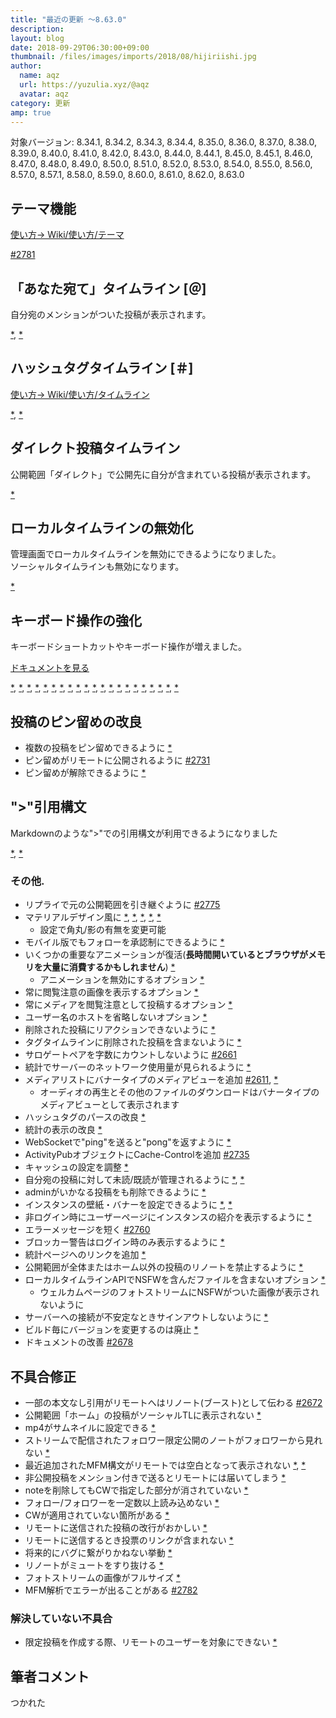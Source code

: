 ```yaml
---
title: "最近の更新 ～8.63.0"
description: 
layout: blog
date: 2018-09-29T06:30:00+09:00
thumbnail: /files/images/imports/2018/08/hijiriishi.jpg
author:
  name: aqz
  url: https://yuzulia.xyz/@aqz
  avatar: aqz
category: 更新
amp: true
---
```

対象バージョン: 8.34.1, 8.34.2, 8.34.3, 8.34.4, 8.35.0, 8.36.0, 8.37.0, 8.38.0, 8.39.0, 8.40.0, 8.41.0, 8.42.0, 8.43.0, 8.44.0, 8.44.1, 8.45.0, 8.45.1, 8.46.0, 8.47.0, 8.48.0, 8.49.0, 8.50.0, 8.51.0, 8.52.0, 8.53.0, 8.54.0, 8.55.0, 8.56.0, 8.57.0, 8.57.1, 8.58.0, 8.59.0, 8.60.0, 8.61.0, 8.62.0, 8.63.0

## テーマ機能
[使い方→ Wiki/使い方/テーマ](../../../../wiki/usage/theme/)

[#2781](https://github.com/syuilo/misskey/pull/2781)

## 「あなた宛て」タイムライン [＠]
自分宛のメンションがついた投稿が表示されます。

[*](https://github.com/syuilo/misskey/commit/32afe77a269f414965373e3c53044c4a94cfeded), [*](https://github.com/syuilo/misskey/commit/afeb8058b170e9e121d5d60fc4185f371934ef81)

## ハッシュタグタイムライン [＃]
[使い方→ Wiki/使い方/タイムライン](../../../../wiki/usage/timelines/)

[*](https://github.com/syuilo/misskey/commit/109738ccb9ef8c203685e6f4bc31986ac2a17046), [*](https://github.com/syuilo/misskey/commit/67ec10e86d6b73b62dc35e243c73be12c6bb50ad)

## ダイレクト投稿タイムライン
公開範囲「ダイレクト」で公開先に自分が含まれている投稿が表示されます。

[*](https://github.com/syuilo/misskey/commit/ab83e08bc7deb244d35e2315abead473d536d2c3)

## ローカルタイムラインの無効化
管理画面でローカルタイムラインを無効にできるようになりました。  
ソーシャルタイムラインも無効になります。

[*](https://github.com/syuilo/misskey/commit/046976dffc1aa8bc02259ab4a65e74b1216a0ec3)

## キーボード操作の強化
キーボードショートカットやキーボード操作が増えました。

[ドキュメントを見る](https://misskey.io/docs/ja-JP/keyboard-shortcut)

[*](https://github.com/syuilo/misskey/commit/31ce3aa31296a1809cabc02f1ed6c92b328f5b3e), [*](https://github.com/syuilo/misskey/commit/19c72627fc6e9f3c89b649b2f88bf5e066961e7a), [*](https://github.com/syuilo/misskey/commit/55e2ae1408e056295d37681814b62f24a50a617e), [*](https://github.com/syuilo/misskey/commit/f66c31c771d31678472dde87712c7109532c930f), [*](https://github.com/syuilo/misskey/commit/6ed3f9e41478b59bd27a3b8ae930091430b85e5b), [*](https://github.com/syuilo/misskey/commit/71a93b2b435a1747a710a593588c1daec8ef7878), [*](https://github.com/syuilo/misskey/commit/1ac033ff184a82840a584a12bed1e74960619f57), [*](https://github.com/syuilo/misskey/commit/f4045fb5b32b69664427d844a66d37258e19c5b1), [*](https://github.com/syuilo/misskey/commit/dba04cc59cb30d3acc9dd03be5c2be63718453e9), [*](https://github.com/syuilo/misskey/commit/5184a07cf2ba3e5faa703e2f0cfcf465187585ea), [*](https://github.com/syuilo/misskey/commit/87b6ef0ec52b684b60a4d99d1fe9b4a82db6bc52), [*](https://github.com/syuilo/misskey/commit/6ead1de383764bf4c7cbd3b2e453ed8bde6da0d3), [*](https://github.com/syuilo/misskey/commit/8bf4e5533851886057687b46a41f1cd88e4cd810), [*](https://github.com/syuilo/misskey/commit/7b9cea06ef94de28216ab9921879cd3c24ccca0f), [*](https://github.com/syuilo/misskey/commit/b0d60ef2c2a4f7a3cc25730a19791aed8fcc1a35), [*](https://github.com/syuilo/misskey/commit/fd770b008e3b4a71c83dba71d588f9a6399a771c), [*](https://github.com/syuilo/misskey/commit/3c865d6054b0efdcd32fdde7fd0997dfa85694d5), [*](https://github.com/syuilo/misskey/commit/609d68933e16852dc4779266bce4860d2ef72448), [*](https://github.com/syuilo/misskey/commit/a9a2f4820bc02620917aa6b1703bc5cfff4c36c9), [*](https://github.com/syuilo/misskey/commit/8028c85c67737d7d6e19a2aacbd3a3f861bc1cb6), [*](https://github.com/syuilo/misskey/commit/e6cc937ac26cd3fe0042b3068d3898b30110136f)

## 投稿のピン留めの改良
- 複数の投稿をピン留めできるように [*](https://github.com/syuilo/misskey/commit/1f2ebce8ed749d7e81e999944fc8a22ff39b87b7)
- ピン留めがリモートに公開されるように [#2731](https://github.com/syuilo/misskey/pull/2731)
- ピン留めが解除できるように [*](https://github.com/syuilo/misskey/commit/59d67d314069c19dcc5c2c7d82f260a9f8c661cd)

## "&gt;"引用構文
Markdownのような"&gt;"での引用構文が利用できるようになりました

[*](https://github.com/syuilo/misskey/commit/54224826961e07b16679fdc083b6af2a30936241), [*](https://github.com/syuilo/misskey/commit/a5f817d8962ff16b68109f0b55267fa021c6d3e8)

### その他.
- リプライで元の公開範囲を引き継ぐように [#2775](https://github.com/syuilo/misskey/pull/2775)
- マテリアルデザイン風に [*](https://github.com/syuilo/misskey/commit/251629ab612e3345843b9a49dd29e01787310972), [*](https://github.com/syuilo/misskey/commit/aa5528d11eacbecc1310227f2671580cac02cc65), [*](https://github.com/syuilo/misskey/commit/93e5e4afc0d6c5175b1904eec1a6bd6e27d9f8c6), [*](https://github.com/syuilo/misskey/commit/3e5330a92bc19f0b0e6ff6dd1a4c4670b508dbf3), [*](https://github.com/syuilo/misskey/commit/7b4c307c467281a0cedfb35f18a2446bf33e9a85)
  * 設定で角丸/影の有無を変更可能
- モバイル版でもフォローを承認制にできるように [*](https://github.com/syuilo/misskey/commit/683d3a70b231c97fda58634b1852444097f47960)
- いくつかの重要なアニメーションが復活(**長時間開いているとブラウザがメモリを大量に消費するかもしれません**) [*](https://github.com/syuilo/misskey/commit/684301948122d333d1030b4ce579a5596908ef04)
  * アニメーションを無効にするオプション [*](https://github.com/syuilo/misskey/commit/7d768875176e38be394806376997055ee387f56f)
- 常に閲覧注意の画像を表示するオプション [*](https://github.com/syuilo/misskey/commit/34a5adf9517f109626801e576733a65002cde87c)
- 常にメディアを閲覧注意として投稿するオプション [*](https://github.com/syuilo/misskey/commit/3220d69a6930151f33928b5d789150aacc4bc382)
- ユーザー名のホストを省略しないオプション [*](https://github.com/syuilo/misskey/commit/f670345d450d2ac13448c56bc0aeb8dd5c3d84ef)
- 削除された投稿にリアクションできないように [*](https://github.com/syuilo/misskey/commit/1344ffa67dbe74505bd922ac7185a4d41dfdddd7)
- タグタイムラインに削除された投稿を含まないように [*](https://github.com/syuilo/misskey/commit/e32884f07f0b05028a581c73073fa87da08d9fd0)
- サロゲートペアを字数にカウントしないように [#2661](https://github.com/syuilo/misskey/pull/2661)
- 統計でサーバーのネットワーク使用量が見られるように [*](https://github.com/syuilo/misskey/commit/c985fed3e43bae05f9e6e854f651f49f2bc3e83a)
- メディアリストにバナータイプのメディアビューを追加 [#2611](https://github.com/syuilo/misskey/pull/2611), [*](https://github.com/syuilo/misskey/commit/19152c28cb88eee42ef820242f47deeb9d1c63d8)
  * オーディオの再生とその他のファイルのダウンロードはバナータイプのメディアビューとして表示されます
- ハッシュタグのパースの改良 [*](https://github.com/syuilo/misskey/commit/f5a937c523b2165dedd1edd94267c3a0efb5a7a4)
- 統計の表示の改良 [*](https://github.com/syuilo/misskey/commit/8751d917948df1dfda5a69c01175a19b05f624f2)
- WebSocketで"ping"を送ると"pong"を返すように [*](https://github.com/syuilo/misskey/commit/7d599a68eaf8eb22d047b5952be17aec4540200c)
- ActivityPubオブジェクトにCache-Controlを追加 [#2735](https://github.com/syuilo/misskey/pull/2735)
- キャッシュの設定を調整 [*](https://github.com/syuilo/misskey/commit/ea3bcbbc375c35f94d3ecb957f85b8024d146386)
- 自分宛の投稿に対して未読/既読が管理されるように [*](https://github.com/syuilo/misskey/commit/d9f0e158a35eec183da77e84a3b038fab645bf62), [*](https://github.com/syuilo/misskey/commit/49e82adc6c70c19de0897fc7768fd5e22a8a89f3)
- adminがいかなる投稿をも削除できるように [*](https://github.com/syuilo/misskey/commit/faf29b768f0d774401b234a40eb227bf33cbe034)
- インスタンスの壁紙・バナーを設定できるように [*](https://github.com/syuilo/misskey/commit/6341807d02f17f420435194801476fa2cbb069c9), [*](https://github.com/syuilo/misskey/commit/d058ecc4ea0bb2b242ba5cc525dc9442964b5939)
- 非ログイン時にユーザーページにインスタンスの紹介を表示するように [*](https://github.com/syuilo/misskey/commit/a2e2d5ba776bc27c31a3fd3cd45f563975f764bc)
- エラーメッセージを短く [#2760](https://github.com/syuilo/misskey/pull/2760)
- ブロッカー警告はログイン時のみ表示するように [*](https://github.com/syuilo/misskey/commit/d93f76c1af1d9d632e834db51cf46c0fc8be5bd4)
- 統計ページへのリンクを追加 [*](https://github.com/syuilo/misskey/commit/722de350372d1ca0e13abd1d5c4e6cc71766f11a)
- 公開範囲が全体またはホーム以外の投稿のリノートを禁止するように [*](https://github.com/syuilo/misskey/commit/92484be87f909ee69d124a5318dedc0faf73b88c)
- ローカルタイムラインAPIでNSFWを含んだファイルを含まないオプション [*](https://github.com/syuilo/misskey/commit/afdacf14b7d114e542dbed60c029948b2ea5910d)
  * ウェルカムページのフォトストリームにNSFWがついた画像が表示されないように
- サーバーへの接続が不安定なときサインアウトしないように [*](https://github.com/syuilo/misskey/commit/9ca6a6bf064634bab6611f4e70d20a62fd3b48ed)
- ビルド毎にバージョンを変更するのは廃止 [*](https://github.com/syuilo/misskey/commit/31006507c0dde7b4316efdc62f01717632993dbb)
- ドキュメントの改善 [#2678](https://github.com/syuilo/misskey/pull/2678)

## 不具合修正
- 一部の本文なし引用がリモートへはリノート(ブースト)として伝わる [#2672](https://github.com/syuilo/misskey/pull/2672)
- 公開範囲「ホーム」の投稿がソーシャルTLに表示されない [*](https://github.com/syuilo/misskey/commit/e36d45507ad97f2590fba941d7ab22ebb524486d)
- mp4がサムネイルに設定できる [*](https://github.com/syuilo/misskey/commit/eb4f625bbdadd63a32b9d6f09714b721e510defe)
- ストリームで配信されたフォロワー限定公開のノートがフォロワーから見れない [*](https://github.com/syuilo/misskey/commit/6ac92ac4b86a2e9aeac55b7e1259a9dedcb7e379)
- 最近追加されたMFM構文がリモートでは空白となって表示されない [*](https://github.com/syuilo/misskey/commit/ba05f236bd9588b2f780d8d3e95117a59891b671), [*](https://github.com/syuilo/misskey/commit/6138a74231674370f28296516fda0882ddcefb33)
- 非公開投稿をメンション付きで送るとリモートには届いてしまう [*](https://github.com/syuilo/misskey/commit/5b2f15726fffd41e77e7a4b1e594f0f2713eb193)
- noteを削除してもCWで指定した部分が消されていない [*](https://github.com/syuilo/misskey/commit/20a9c25d70bac9a87edb04f62515eea290850b4a)
- フォロー/フォロワーを一定数以上読み込めない [*](https://github.com/syuilo/misskey/commit/8a8c079b2fd974716f85f859c5aa5b64d4361133)
- CWが適用されていない箇所がある [*](https://github.com/syuilo/misskey/commit/700f8c9bb4899e684da0cb218f848a60ac4260ab)
- リモートに送信された投稿の改行がおかしい [*](https://github.com/syuilo/misskey/commit/374b276f5ca46555235b76413a14b7f09528b5e0)
- リモートに送信するとき投票のリンクが含まれない [*](https://github.com/syuilo/misskey/commit/f97cdfaa2099ab4c29b980693d3caa5c828d64a4)
- 将来的にバグに繋がりかねない挙動 [*](https://github.com/syuilo/misskey/commit/3b628ec3c464951a47896dca550ae1da66c05ec5)
- リノートがミュートをすり抜ける [*](https://github.com/syuilo/misskey/commit/cd7f8b080e50fa6f4ae094262d33cf7f750c4ea7)
- フォトストリームの画像がフルサイズ [*](https://github.com/syuilo/misskey/commit/82d94b59634306fa8c76080af4fa1f2189b52ff2)
- MFM解析でエラーが出ることがある [#2782](https://github.com/syuilo/misskey/pull/2782)

### 解決していない不具合
- 限定投稿を作成する際、リモートのユーザーを対象にできない [*](https://github.com/syuilo/misskey/commit/bc3a5f35124fff69e11e7c23bbd9798be8f9077c)

## 筆者コメント
つかれた
